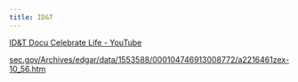```yaml
---
title: ID&T
---
```

[ID&T Docu Celebrate Life - YouTube](https://www.youtube.com/watch?v=Ul4XDZ9ddA8&ab_channel=ID%26T)

[sec.gov/Archives/edgar/data/1553588/000104746913008772/a2216461zex-10_56.htm](https://www.sec.gov/Archives/edgar/data/1553588/000104746913008772/a2216461zex-10_56.htm)